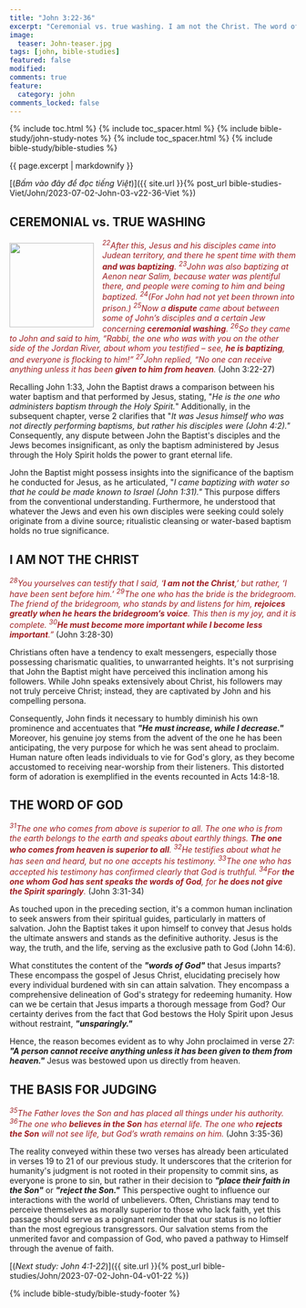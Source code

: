 ```yaml
---
title: "John 3:22-36"
excerpt: "Ceremonial vs. true washing. I am not the Christ. The word of God. The basis for judging."
image:
  teaser: John-teaser.jpg
tags: [john, bible-studies]
featured: false
modified:
comments: true
feature:
  category: john
comments_locked: false
---
```


{% include toc.html %}
{% include toc_spacer.html %}
{% include bible-study/john-study-notes %}
{% include toc_spacer.html %}
{% include bible-study/bible-studies %}

{{ page.excerpt | markdownify }}

[(<em>Bấm vào đây để đọc tiếng Việt</em>)]({{ site.url }}{% post_url bible-studies-Viet/John/2023-07-02-John-03-v22-36-Viet %})

## CEREMONIAL vs. TRUE WASHING

<div>
<p>
<img alt src="http://vacsf.org/assets/images/John-teaser.jpg" style="border: 0px none; margin: 7px 15px 0px 0px; max-width: 100%; height: 148px; padding: 0px; float: left;">
    <span style="color: rgb(159, 29, 33);"><i><sup>22</sup>After this, Jesus and his disciples came into Judean territory, and there he spent time with them <strong>and was baptizing</strong>. <sup>23</sup>John was also baptizing at Aenon near Salim, because water was plentiful there, and people were coming to him and being baptized. <sup>24</sup>(For John had not yet been thrown into prison.) <sup>25</sup>Now a <strong>dispute</strong> came about between some of John’s disciples and a certain Jew concerning <strong>ceremonial washing</strong>. <sup>26</sup>So they came to John and said to him, “Rabbi, the one who was with you on the other side of the Jordan River, about whom you testified – see, <strong>he is baptizing</strong>, and everyone is flocking to him!” <sup>27</sup>John replied, “No one can receive anything unless it has been <strong>given to him from heaven</strong>.</i></span> (John 3:22-27)</p>
</div>

Recalling John 1:33, John the Baptist draws a comparison between his water baptism and that performed by Jesus, stating, "*He is the one who administers baptism through the Holy Spirit.*" Additionally, in the subsequent chapter, verse 2 clarifies that "*It was Jesus himself who was not directly performing baptisms, but rather his disciples were (John 4:2)."* Consequently, any dispute between John the Baptist's disciples and the Jews becomes insignificant, as only the baptism administered by Jesus through the Holy Spirit holds the power to grant eternal life.

John the Baptist might possess insights into the significance of the baptism he conducted for Jesus, as he articulated, "*I came baptizing with water so that he could be made known to Israel (John 1:31)."* This purpose differs from the conventional understanding. Furthermore, he understood that whatever the Jews and even his own disciples were seeking could solely originate from a divine source; ritualistic cleansing or water-based baptism holds no true significance.

## I AM NOT THE CHRIST

<span style="color: rgb(159, 29, 33);">
<i><sup>28</sup>You yourselves can testify that I said, ‘<strong>I am not the Christ</strong>,’ but rather, ‘I have been sent before him.’ <sup>29</sup>The one who has the bride is the bridegroom. The friend of the bridegroom, who stands by and listens for him, <strong>rejoices greatly when he hears the bridegroom’s voice</strong>. This then is my joy, and it is complete. <sup>30</sup><strong>He must become more important while I become less important</strong>.”</i></span> (John 3:28-30)

Christians often have a tendency to exalt messengers, especially those possessing charismatic qualities, to unwarranted heights. It's not surprising that John the Baptist might have perceived this inclination among his followers. While John speaks extensively about Christ, his followers may not truly perceive Christ; instead, they are captivated by John and his compelling persona.

Consequently, John finds it necessary to humbly diminish his own prominence and accentuates that ***"He must increase, while I decrease."*** Moreover, his genuine joy stems from the advent of the one he has been anticipating, the very purpose for which he was sent ahead to proclaim. Human nature often leads individuals to vie for God's glory, as they become accustomed to receiving near-worship from their listeners. This distorted form of adoration is exemplified in the events recounted in Acts 14:8-18.

## THE WORD OF GOD

<span style="color: rgb(159, 29, 33);">
<i><sup>31</sup>The one who comes from above is superior to all. The one who is from the earth belongs to the earth and speaks about earthly things. <strong>The one who comes from heaven is superior to all</strong>. <sup>32</sup>He testifies about what he has seen and heard, but no one accepts his testimony. <sup>33</sup>The one who has accepted his testimony has confirmed clearly that God is truthful. <sup>34</sup>For <strong>the one whom God has sent speaks the words of God</strong>, for <strong>he does not give the Spirit sparingly</strong>.</i></span> (John 3:31-34)

As touched upon in the preceding section, it's a common human inclination to seek answers from their spiritual guides, particularly in matters of salvation. John the Baptist takes it upon himself to convey that Jesus holds the ultimate answers and stands as the definitive authority. Jesus is the way, the truth, and the life, serving as the exclusive path to God (John 14:6).

What constitutes the content of the ***"words of God"*** that Jesus imparts? These encompass the gospel of Jesus Christ, elucidating precisely how every individual burdened with sin can attain salvation. They encompass a comprehensive delineation of God's strategy for redeeming humanity. How can we be certain that Jesus imparts a thorough message from God? Our certainty derives from the fact that God bestows the Holy Spirit upon Jesus without restraint, ***"unsparingly."***

Hence, the reason becomes evident as to why John proclaimed in verse 27: ***"A person cannot receive anything unless it has been given to them from heaven."*** Jesus was bestowed upon us directly from heaven.

## THE BASIS FOR JUDGING

<span style="color: rgb(159, 29, 33);">
<i><sup>35</sup>The Father loves the Son and has placed all things under his authority. <sup>36</sup>The one who <strong>believes in the Son</strong> has eternal life. The one who <strong>rejects the Son</strong> will not see life, but God’s wrath remains on him.</i></span> (John 3:35-36)

The reality conveyed within these two verses has already been articulated in verses 19 to 21 of our previous study. It underscores that the criterion for humanity's judgment is not rooted in their propensity to commit sins, as everyone is prone to sin, but rather in their decision to ***"place their faith in the Son"*** or ***"reject the Son."*** This perspective ought to influence our interactions with the world of unbelievers. Often, Christians may tend to perceive themselves as morally superior to those who lack faith, yet this passage should serve as a poignant reminder that our status is no loftier than the most egregious transgressors. Our salvation stems from the unmerited favor and compassion of God, who paved a pathway to Himself through the avenue of faith.

[(<em>Next study: John 4:1-22</em>)]({{ site.url }}{% post_url bible-studies/John/2023-07-02-John-04-v01-22 %})

{% include bible-study/bible-study-footer %}

